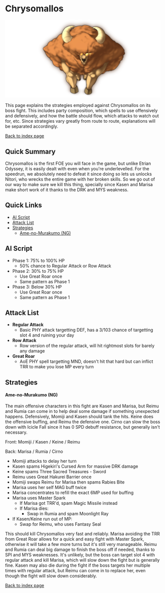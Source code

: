 # Chrysomallos

![](img/chrysomallos.png)

This page explains the strategies employed against Chrysomallos on its boss fight. This includes party composition, which spells to use offensively and defensively, and how the battle should flow, which attacks to watch out for, etc. Since strategies vary greatly from route to route, explanations will be separated accordingly.

[Back to index page](../index.md)

## Quick Summary

Chrysomallos is the first FOE you will face in the game, but unlike Etrian Odyssey, it is easily dealt with even when you're underlevelled. For the speedrun, we absolutely need to defeat it since doing so lets us unlocks Nitori, who wrecks the entire game with her broken skills. So we go out of our way to make sure we kill this thing, specially since Kasen and Marisa make short work of it thanks to the DRK and MYS weakness.

## Quick Links
* [AI Script](#script)
* [Attack List](#attacks)
* [Strategies](#strats)
	* [Ame-no-Murakumo (NG)](#ng-murakumo)

## <a id="script"></a>AI Script

* Phase 1: 75% to 100% HP
	* 50% chance to Regular Attack or Row Attack
* Phase 2: 30% to 75% HP
	* Use Great Roar once
	* Same pattern as Phase 1
* Phase 3: Below 30% HP
	* Use Great Roar once
	* Same pattern as Phase 1

## <a id="attacks"></a>Attack List

* **Regular Attack**
	* Basic PHY attack targetting DEF, has a 3/103 chance of targetting slot 4 and ruining your day
* **Row Attack**
	* Row version of the regular attack, will hit rightmost slots for barely any damage
* **Great Roar**
	* AoE PHY spell targetting MND, doesn't hit that hard but can inflict TRR to make you lose MP every turn

## <a id="strats"></a>Strategies

#### <a id="ng-murakumo"></a>Ame-no-Murakumo (NG)

The main offensive characters in this fight are Kasen and Marisa, but Reimu and Rumia can come in to help deal some damage if something unexpected happens. Defensively, Momiji and Kasen should tank the hits. Keine does the offensive buffing, and Reimu the defensive one. Cirno can slow the boss down with Icicle Fall since it has 0 SPD debuff resistance, but generally isn't necessary.

Front: Momiji / Kasen / Keine / Reimu

Back: Marisa / Rumia / Cirno

* Momiji attacks to delay her turn
* Kasen spams Higekiri's Cursed Arm for massive DRK damage
* Keine spams Three Sacred Treasures - Sword
* Reimu uses Great Hakurei Barrier once
* Momiji swaps Reimu for Marisa then spams Rabies Bite
* Marisa uses her self MAG buff twice
* Marisa concentrates to refill the exact 6MP used for buffing
* Marisa uses Master Spark
	* If Marisa got TRR'd, spam Magic Missile instead
	* If Marisa dies:
		* Swap in Rumia and spam Moonlight Ray
* If Kasen/Keine run out of MP:
	* Swap for Reimu, who uses Fantasy Seal

This should kill Chrysomallos very fast and reliably. Marisa avoiding the TRR from Great Roar allows for a quick and easy fight with Master Spark, otherwise it will take a few more turns but it's still very manageable. Reimu and Rumia can deal big damage to finish the boss off if needed, thanks to SPI and MYS weaknesses. It's unlikely, but the boss can target slot 4 with regular attack and kill Marisa, which will slow down the fight but is generally fine. Kasen may also die during the fight if the boss targets her multiple times with regular attack, but Reimu can come in to replace her, even though the fight will slow down considerably.

[Back to index page](../index.md)
